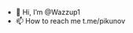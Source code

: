- 👋 Hi, I’m @Wazzup1
- 📫 How to reach me t.me/pikunov

<!---
Wazzup1/Wazzup1 is a ✨ special ✨ repository because its `README.md` (this file) appears on your GitHub profile.
You can click the Preview link to take a look at your changes.
--->
